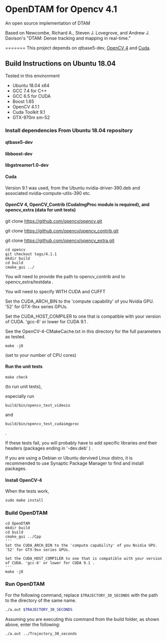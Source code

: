 OpenDTAM for Opencv 4.1
========

An open source implementation of DTAM

Based on Newcombe, Richard A., Steven J. Lovegrove, and Andrew J. Davison's "DTAM: Dense tracking and mapping in real-time."

=======
This project depends on qtbase5-dev, [OpenCV 4](https://github.com/Itseez/opencv "OpenCV") and [Cuda](https://developer.nvidia.com/cuda-downloads "Cuda").

## Build Instructions on Ubuntu 18.04

Tested in this environment

* Ubuntu 18.04 x64
* GCC 7.4 for C++
* GCC 6.5 for CUDA
* Boost 1.65
* OpenCV 4.1.1
* Cuda Toolkit 9.1
* GTX-970m sm-52

### Install dependencies From Ubuntu 18.04 repository

#### qtbase5-dev

#### libboost-dev

#### libgstreamer1.0-dev

#### Cuda

Version 9.1 was used, from the Ubuntu nvidia-driver-390.deb and associated nvidia-compute-utils-390 etc.


#### OpenCV 4, OpenCV_Contrib (CudaImgProc module is required), and opencv_extra (data for unit tests)

git clone https://github.com/opencv/opencv.git

git clone https://github.com/opencv/opencv_contrib.git

git clone https://github.com/opencv/opencv_extra.git

```
cd opencv 
git checkout tags/4.1.1 
mkdir build 
cd build 
cmake_gui ../ 
```

You will need to provide the path to opencv_contrib and to opencv_extra/testdata .

You will need to specify WITH CUDA and CUFFT 

Set the CUDA_ARCH_BIN to the 'compute capability' of you Nvidia GPU. '52' for GTX-9xx series GPUs.

Set the CUDA_HOST_COMPILER to one that is compatible with your version of CUDA. 'gcc-6' or lower for CUDA 9.1 .

See the OpenCV-4-CMakeCache.txt in this directory for the full parameters as tested. 

```
make -j8 
```
(set to your number of CPU cores)


#### Run the unit tests

```
make check 
```
(to run unit tests), 

especially run 

```
build/bin/opencv_test_videoio 
``` 

and 

```
build/bin/opencv_test_cudaimgproc 
``` 
.

If these tests fail, you will probably have to add specific libraries _and_ their headers (packages ending in '-dev.deb' ) .

If you are using a Debian or Ubuntu dervived Linux distro, it is recommended to use Synaptic Package Manager to find and install packages.


#### Install OpenCV-4

When the tests work, 

```
sudo make install 
```


### Build OpenDTAM

```
cd OpenDTAM
mkdir build
cd build
cmake_gui ../Cpp
'''
Set the CUDA_ARCH_BIN to the 'compute capability' of you Nvidia GPU. '52' for GTX-9xx series GPUs.

Set the CUDA_HOST_COMPILER to one that is compatible with your version of CUDA. 'gcc-6' or lower for CUDA 9.1 .
'''
make -j8
````

### Run OpenDTAM
For the following command, replace `$TRAJECTORY_30_SECONDS` with the path to the directory of the same name.
```bash
./a.out $TRAJECTORY_30_SECONDS
```
Assuming you are executing this command from the build folder, as shown above, enter the following:
```bash
./a.out ../Trajectory_30_seconds
```
